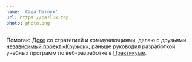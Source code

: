 ```yaml
---
name: 'Саша Патлух'
url: https://pa7lux.top
photo: photo.png
---
```


Помогаю [Доке](https://doka.guide) со стратегией и коммуникациями, делаю с друзьями [независимый проект «Кружок»](https://kruzhok.io), раньше руководил разработкой учебных программ по веб-разработке в [Практикуме](http://practicum.yandex.ru/).